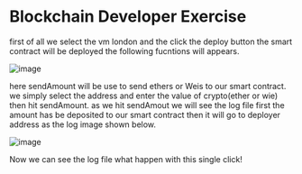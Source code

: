 # Blockchain Developer Exercise
first of all we select the vm london and the click the deploy button the smart contract will be deployed 
the following fucntions will appears.

![image](https://user-images.githubusercontent.com/92707096/175656355-f2b15884-394c-4403-a906-4b1d62d9f391.png)

here sendAmount will be use to send ethers or Weis to our smart contract. we simply select the address and enter the value of crypto(ether or wie) then hit sendAmount.
as we hit sendAmout we will see the log file first the amount has be deposited to our smart contract then it will go to deployer address as the log image shown below.

![image](https://user-images.githubusercontent.com/92707096/175656760-35084e21-d9a7-44a7-be7f-98da3f52dc75.png)

Now we can see the log file what happen with this single click!

